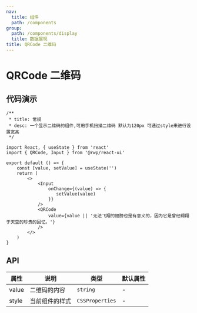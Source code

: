 ```yaml
---
nav:
  title: 组件
  path: /components
group:
  path: /components/display
  title: 数据展现
title: QRCode 二维码
---
```


# QRCode 二维码

## 代码演示


```tsx
/**
 * title: 常规
 * desc: 一个显示二维码的组件,可用手机扫描二维码 默认为120px 可通过style来进行设置宽高 
 */

import React, { useState } from 'react'
import { QRCode, Input } from '@rwp/react-ui'

export default () => {
    const [value, setValue] = useState('')
    return (
        <>
            <Input
                onChange={(value) => {
                   setValue(value)
                }}
            />
            <QRCode
                value={value || '无法飞翔的翅膀也是有意义的，因为它是曾经翱翔于天空的珍贵的回忆。'}
            />
        </>
    )
}
```


## API


|属性        |说明	       |类型	  |默认属性
|-----      |------       |-----     |-----    
|value       |二维码的内容 |`string`  |-
|style       |当前组件的样式| `CSSProperties`| -
